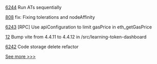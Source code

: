 
[6244](https://github.com/hyperledger/besu/pull/6244) Run ATs sequentially

[808](https://github.com/hyperledger-labs/open-enterprise-agent/pull/808) fix: Fixing tolerations and nodeAffinity

[6243](https://github.com/hyperledger/besu/pull/6243) [RPC] Use apiConfiguration to limit gasPrice in eth_getGasPrice

[12](https://github.com/hyperledger-labs/learning-tokens/pull/12) Bump vite from 4.4.11 to 4.4.12 in /src/learning-token-dashboard

[6242](https://github.com/hyperledger/besu/pull/6242) Code storage delete refactor


[See more >>>](https://start-here.hyperledger.org/pull-requests)
